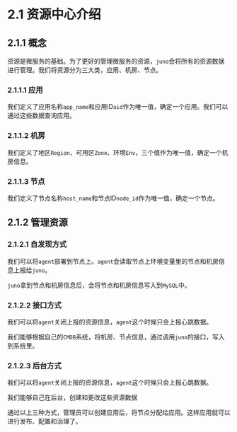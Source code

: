 # 2.1 资源中心介绍

## 2.1.1 概念

资源是微服务的基础。为了更好的管理微服务的资源，`juno`会将所有的资源数据进行管理。我们将资源分为三大类，应用、机房、节点。

### 2.1.1.1 应用

我们定义了应用名称`app_name`和应用ID`aid`作为唯一值，确定一个应用。我们可以通过这些数据查询应用。

### 2.1.1.2 机房

我们定义了地区`Region`、可用区`Zone`、环境`Env`，三个值作为唯一值，确定一个机房信息。

### 2.1.1.3 节点

我们定义了节点名称`host_name`和节点ID`node_id`作为唯一值，确定一个节点。

## 2.1.2 管理资源

### 2.1.2.1 自发现方式

我们可以将`agent`部署到节点上。`agent`会读取节点上环境变量里的节点和机房信息上报给`juno`。

`juno`拿到节点和机房信息后，会将节点和机房信息写入到`MySQL`中。

### 2.1.2.2 接口方式

我们可以将`agent`关闭上报的资源信息，`agent`这个时候只会上报心跳数据。

我们能够根据自己的`CMDB`系统，将机房、节点信息，通过调用`juno`的接口，写入到系统里。

### 2.1.2.3 后台方式

我们可以将`agent`关闭上报的资源信息，`agent`这个时候只会上报心跳数据。

我们能够自己在后台，创建和更改这些资源数据

通过以上三种方式，管理员可以创建应用后，将节点分配给应用。这样应用就可以进行发布、配置和治理了。
